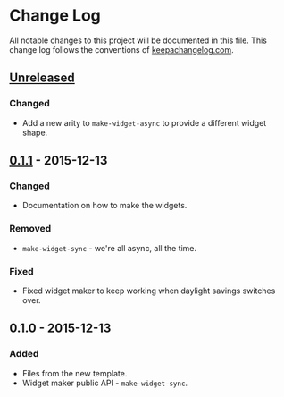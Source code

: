 # Change Log
All notable changes to this project will be documented in this file. This change log follows the conventions of [keepachangelog.com](http://keepachangelog.com/).

## [Unreleased][unreleased]
### Changed
- Add a new arity to `make-widget-async` to provide a different widget shape.

## [0.1.1] - 2015-12-13
### Changed
- Documentation on how to make the widgets.

### Removed
- `make-widget-sync` - we're all async, all the time.

### Fixed
- Fixed widget maker to keep working when daylight savings switches over.

## 0.1.0 - 2015-12-13
### Added
- Files from the new template.
- Widget maker public API - `make-widget-sync`.

[unreleased]: https://github.com/your-name/floor/compare/0.1.1...HEAD
[0.1.1]: https://github.com/your-name/floor/compare/0.1.0...0.1.1
